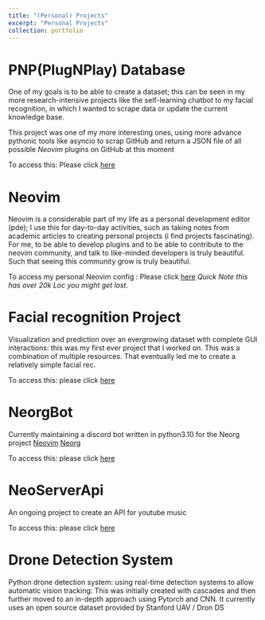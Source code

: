 ```yaml
---
title: "(Personal) Projects"
excerpt: "Personal Projects"
collection: portfolio
---
```

PNP(PlugNPlay) Database
============================
One of my goals is to be able to create a dataset; this can be seen in my more research-intensive projects like the
self-learning chatbot to my facial recognition, in which I wanted to scrape data or update the current knowledge base.

This project was one of my more interesting ones, using more advance pythonic tools like asyncio to scrap GitHub and
return a JSON file of all possible *Neovim*  plugins on GitHub at this moment

To access this: Please click [here](https://github.com/nvim-plugnplay/database)

Neovim
=======
Neovim is a considerable part of my life as a personal development editor (pde); I use this for day-to-day activities,
such as taking notes from academic articles to creating personal projects (i find projects fascinating). For me, to be able to develop plugins and 
to be able to contribute to the neovim community, and talk to like-minded developers is truly beautiful. Such that
seeing this community grow is truly beautiful.


To access my personal Neovim config : Please click [here](https://github.com/vsedov/nvim) *Quick Note this has over 20k
Loc you might get lost.* 

Facial recognition Project
===
Visualization and prediction over an evergrowing dataset with complete GUI interactions: this was my first ever project that I worked on. 
This was a combination of multiple resources. That eventually led me to create a relatively simple facial rec. 

To access this: please click [here](https://github.com/vsedov/FacialRec_simple)

NeorgBot
========
Currently maintaining a discord bot written in python3.10 for the Neorg project [Neovim](https://neovim.io/) [Neorg](https://github.com/nvim-neorg/neorg)

To access this: please click [here](https://github.com/vsedov/NeorgBot)

NeoServerApi
=============
An ongoing project to create an API for youtube music

To access this: please click [here](https://github.com/NeoTube/neo-server)

Drone Detection System
====================
Python drone detection system: using real-time detection systems to allow automatic vision tracking: This was initially
created with cascades and then further moved to an in-depth approach using Pytorch and CNN. It currently uses an open
source dataset provided by Stanford UAV / Dron DS
